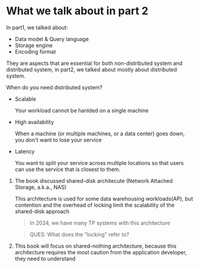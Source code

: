 # What we talk about in part 2

In part1, we talked about:

* Data model & Query language 
* Storage engine
* Encoding format

They are aspects that are essential for both non-distributed system and distributed
system, in part2, we talked about mostly about distributed system.

When do you need distributed system?

* Scalable
   
  Your workload cannot be hanlded on a single machine
  
* High availability

  When a machine (or multiple machines, or a data center) goes down, you don't
  want to lose your service 

* Latency 

  You want to split your service across multiple locations so that users can
  use the service that is closest to them.
  
1. The book discussed shared-disk architecute (Network Attached Storage, a.k.a., NAS)

   This architecture is used for some data warehousing workloads(AP), but contention
   and the overhead of locking limit the scalability of the shared-disk approach 
   
   > In 2024, we have many TP systems with this architecture
   
   > QUES: What does the "locking" refer to?
   
2. This book will focus on shared-nothing architecture, because this architecture
   requires the most caution from the application developer, they need to understand